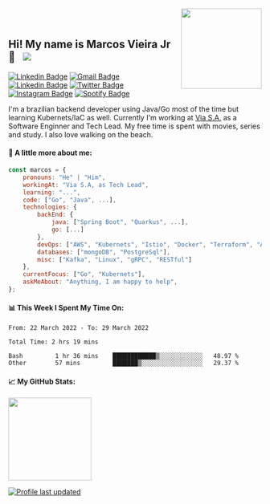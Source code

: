 <img align='right' src="https://media.giphy.com/media/M9gbBd9nbDrOTu1Mqx/giphy.gif" width="160" style="margin-top: -30px !important">

## Hi! My name is Marcos Vieira Jr 👋 &nbsp; ![](https://visitor-badge.glitch.me/badge?page_id=marcosvieirajr.marcosvieirajr)

[![Linkedin Badge](https://img.shields.io/badge/-marcosvieirajr-blue?style=flat&logo=linkedin&logoColor=white)][linkedin]
[![Gmail Badge](https://img.shields.io/badge/-marcosvieirajr-FF4500?style=flat&logo=gmail&logoColor=white)][gmail]
[![Linkedin Badge](https://img.shields.io/badge/-WhatsApp-brightgreen?style=flat&logo=whatsapp&logoColor=white)][whatsapp]
[![Twitter Badge](https://img.shields.io/badge/-Twitter-00acee?style=flat&logo=Twitter&logoColor=white)][twitter]
[![Instagram Badge](https://img.shields.io/badge/-Instagram-e4405f?style=flat&logo=Instagram&logoColor=white)][instagram]
[![Spotify Badge](https://img.shields.io/badge/-Spotify-1DB954?style=flat&logo=Spotify&logoColor=white)][spotify]

I'm a brazilian backend developer using Java/Go most of the time but learning Kubernets/IaC as well. Currently I'm working at [Via S.A.](https://www.via.com.br/) as a Software Enginner and Tech Lead. My free time is spent with movies, series and study. I also love walking on the beach.

#### 📘 **A little more about me:**

```javascript
const marcos = {
    pronouns: "He" | "Him",
    workingAt: "Via S.A, as Tech Lead",
    learning: "...",
    code: ["Go", "Java", ...],
    technologies: {
        backEnd: {
            java: ["Spring Boot", "Quarkus", ...],
            go: [...]
        },
        devOps: ["AWS", "Kubernets", "Istio", "Docker", "Terraform", "Ansible", "Packer", "Vault"],
        databases: ["mongoDB", "PostgreSql"],
        misc: ["Kafka", "Linux", "gRPC", "RESTful"]
    },
    currentFocus: ["Go", "Kubernets"],
    askMeAbout: "Anything, I am happy to help",
};
```

#### 📊 This Week I Spent My Time On:
<!--START_SECTION:waka-->

```text
From: 22 March 2022 - To: 29 March 2022

Total Time: 2 hrs 19 mins

Bash         1 hr 36 mins    ████████████▒░░░░░░░░░░░░   48.97 %
Other        57 mins         ███████▒░░░░░░░░░░░░░░░░░   29.37 %
```

<!--END_SECTION:waka-->
#### 📈 **My GitHub Stats:**

<img height="165em" src="https://github-readme-stats.vercel.app/api/top-langs/?username=marcosvieirajr&show_icons=true&hide_border=true&layout=compact&langs_count=8"/>

<!--
<p>
  <img height="165em" src="https://github-readme-stats.vercel.app/api?username=marcosvieirajr&show_icons=true&hide_border=true&count_private=true&include_all_commits=true" />
  <img height="165em" src="https://github-readme-stats.vercel.app/api/top-langs/?username=marcosvieirajr&show_icons=true&hide_border=true&layout=compact&langs_count=8"/>
</p>

I am a full-stack software engineer and writer. I love programming, writing, speaking and traveling.

As a software engineer, I enjoy using my obsessive attention to detail, my unequivocal love for making things that change the world. That's why I like to make things that make a difference.

- 📝 [Resume](https://github.com/marcosvieirajr/marcosvieirajr/blob/main/resume.pdf).

**marcosvieirajr/marcosvieirajr** is a ✨ _special_ ✨ repository because its `README.md` (this file) appears on your GitHub profile.

Here are some ideas to get you started:

*- 🔭 I’m currently working on ...
*- 🌱 I’m currently learning ...
- 👯 I’m looking to collaborate on ...
- 🤔 I’m looking for help with ...
- 💬 Ask me about ...
*- 📫 How to reach me: ...
*- 😄📃📓📒� Pronouns: ...
- ⚡ Fun fact: ...

code:
architecture: ["microservices", "event-driven", "design system pattern"],
challenge: "I am doing the #100DaysOfCode challenge focused on react and typescript"
architecture: ["Serverless Architecture", "Progressive web applications", "Single page applications"],
currentFocus: "Building Robots to ease opertations",
funFact: "There are two ways to write error-free programs; only the third one works"
fun: "Two bytes meet. The first byte asks, 'Are you ill?'
          The second byte replies, 'No, just feeling a bit off.'"

### Glad to see you here! &nbsp; ![](https://visitor-badge.glitch.me/badge?page_id=marcosvieirajr.marcosvieirajr)

Software Enginner and Tech Lead at [Via S.A](https://www.via.com.br/). 
-->

[![Profile last updated](https://img.shields.io/github/last-commit/marcosvieirajr/marcosvieirajr?label=Last%20updated)](https://github.com/marcosvieirajr/marcosvieirajr/commits)

[linkedin]: https://www.linkedin.com/in/marcosvieirajr
[dev]: https://dev.to/marcosvieirajr
[gmail]: mailto:marcosvieirajr@gmail.com
[whatsapp]: https://wa.me/+5571987021020
[twitter]: https://twitter.com/marcosvieirajr
[instagram]: https://www.instagram.com/marcosvieirajr
[spotify]: https://open.spotify.com/user/
